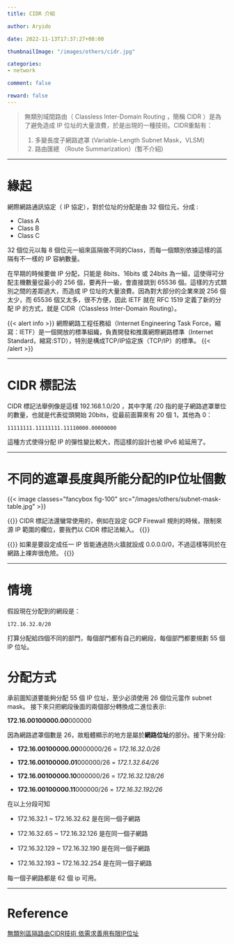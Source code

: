 ```yaml
---
title: CIDR 介紹

author: Aryido

date: 2022-11-13T17:37:27+08:00

thumbnailImage: "/images/others/cidr.jpg"

categories:
- network

comment: false

reward: false
---
```

<!--BODY-->
> 無類別域間路由（ Classless Inter-Domain Routing ，簡稱 CIDR ）是為了避免造成 IP 位址的大量浪費，於是出現的一種技術。CIDR重點有：
> 1. 多變長度子網路遮罩 (Variable-Length Subnet Mask，VLSM)
> 2. 路由匯總 （Route Summarization）(暫不介紹)

<!--more-->

---

# 緣起
網際網路通訊協定（ IP 協定），對於位址的分配是由 32 個位元，分成 :
- Class A
- Class B
- Class C

32 個位元以每 8 個位元一組來區隔做不同的Class，而每一個類別依據這樣的區隔有不一樣的 IP 容納數量。

在早期的時候要做 IP 分配，只能是 8bits、16bits 或 24bits 為一組，這使得可分配主機數量從最小的 256 個，要再升一級，會直接跳到 65536 個。這樣的方式類別之間的差距過大，而造成 IP 位址的大量浪費。因為對大部分的企業來說 256 個太少，而 65536 個又太多，很不方便，因此 IETF 就在 RFC 1519 定義了新的分配 IP 的方式，就是 CIDR（Classless Inter-Domain Routing）。

{{< alert info >}}
網際網路工程任務組（Internet Engineering Task Force，縮寫：IETF）是一個開放的標準組織，負責開發和推廣網際網路標準（Internet Standard，縮寫:STD），特別是構成TCP/IP協定族（TCP/IP）的標準。
{{< /alert >}}

---
# CIDR 標記法
CIDR 標記法舉例像是這樣 192.168.1.0/20 ，其中字尾 /20 指的是子網路遮罩單位的數量，也就是代表從頭開始 20bits，從最前面算來有 20 個 1，其他為 0：

```
11111111.11111111.11110000.00000000
```
這種方式使得分配 IP 的彈性變比較大，而這樣的設計也被 IPv6 給延用了。

---
# 不同的遮罩長度與所能分配的IP位址個數
{{< image classes="fancybox fig-100" src="/images/others/subnet-mask-table.jpg" >}}

{{<alert info>}}
 CIDR 標記法還蠻常使用的，例如在設定 GCP Firewall 規則的時候，限制來源 IP 範圍的欄位，要我們以 CIDR 標記法輸入。
{{</alert>}}

{{<alert danger>}}
如果是要設定成任一 IP 皆能通過防火牆就設成 0.0.0.0/0，不過這樣等同於在網路上裸奔很危險。
{{</alert>}}

---
# 情境
假設現在分配到的網段是：

    172.16.32.0/20

打算分配給四個不同的部門，每個部門都有自己的網段，每個部門都要規劃 55 個 IP 位址。

# 分配方式
承前圖知道要能夠分配 55 個 IP 位址，至少必須使用 26 個位元當作 subnet mask。 接下來只把網段後面的兩個部分轉換成二進位表示:

**172.16.00100000.00**000000

因為網路遮罩個數是 26，故粗體顯示的地方是屬於**網路位址**的部分。接下來分段:

- **172.16.00100000.00**000000/26 = *172.16.32.0/26*

- **172.16.00100000.01**000000/26 = *172.1.32.64/26*

- **172.16.00100000.10**000000/26 = *172.16.32.128/26*

- **172.16.00100000.11**000000/26 = *172.16.32.192/26*

在以上分段可知
- 172.16.32.1 ~ 172.16.32.62 是在同一個子網路

- 172.16.32.65 ~ 172.16.32.126 是在同一個子網路

- 172.16.32.129 ~ 172.16.32.190 是在同一個子網路

- 172.16.32.193 ~ 172.16.32.254 是在同一個子網路

每一個子網路都是 62 個 ip 可用。

---
# Reference
[無類別區隔路由CIDR技術 依需求善用有限IP位址](https://www.netadmin.com.tw/netadmin/zh-tw/technology/0B9B631F987A45439061B6629F63DD07?page=1)
